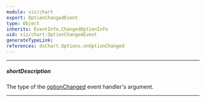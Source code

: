 ```yaml
---
module: viz/chart
export: OptionChangedEvent
type: Object
inherits: EventInfo,ChangedOptionInfo
uid: viz/chart:OptionChangedEvent
generateTypeLink: 
references: dxChart.Options.onOptionChanged
---
```

---
##### shortDescription
The type of the [optionChanged]({basewidgetpath}/Events/#optionChanged) event handler's argument.

---
<!-- Description goes here -->
